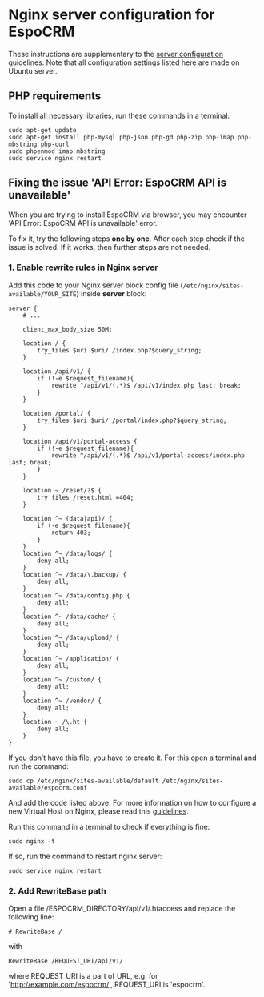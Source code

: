 # Nginx server configuration for EspoCRM

These instructions are supplementary to the [server configuration](server-configuration.md) guidelines. Note that all configuration settings listed here are made on Ubuntu server.

## PHP requirements

To install all necessary libraries, run these commands in a terminal:

```
sudo apt-get update
sudo apt-get install php-mysql php-json php-gd php-zip php-imap php-mbstring php-curl
sudo phpenmod imap mbstring
sudo service nginx restart
```

## Fixing the issue 'API Error: EspoCRM API is unavailable'

When you are trying to install EspoCRM via browser, you may encounter 'API Error: EspoCRM API is unavailable' error.

To fix it, try the following steps **one by one**. After each step check if the issue is solved. If it works, then further steps are not needed.

### 1. Enable rewrite rules in Nginx server

Add this code to your Nginx server block config file (`/etc/nginx/sites-available/YOUR_SITE`) inside **server** block:

```
server {
    # ...

    client_max_body_size 50M;

    location / {
        try_files $uri $uri/ /index.php?$query_string;
    }

    location /api/v1/ {
        if (!-e $request_filename){
            rewrite ^/api/v1/(.*)$ /api/v1/index.php last; break;
        }
    }

    location /portal/ {
        try_files $uri $uri/ /portal/index.php?$query_string;
    }

    location /api/v1/portal-access {
        if (!-e $request_filename){
            rewrite ^/api/v1/(.*)$ /api/v1/portal-access/index.php last; break;
        }
    }

    location ~ /reset/?$ {
        try_files /reset.html =404;
    }

    location ^~ (data|api)/ {
        if (-e $request_filename){
            return 403;
        }
    }
    location ^~ /data/logs/ {
        deny all;
    }
    location ^~ /data/\.backup/ {
        deny all;
    }
    location ^~ /data/config.php {
        deny all;
    }
    location ^~ /data/cache/ {
        deny all;
    }
    location ^~ /data/upload/ {
        deny all;
    }
    location ^~ /application/ {
        deny all;
    }
    location ^~ /custom/ {
        deny all;
    }
    location ^~ /vendor/ {
        deny all;
    }
    location ~ /\.ht {
        deny all;
    }
}
```

If you don’t have this file, you have to create it. For this open a terminal and run the command:

```
sudo cp /etc/nginx/sites-available/default /etc/nginx/sites-available/espocrm.conf
```

And add the code listed above. For more information on how to configure a new Virtual Host on Nginx, please read this [guidelines](nginx-virtual-host.md).

Run this command in a terminal to check if everything is fine:

```
sudo nginx -t
```

If so, run the command to restart nginx server:

```
sudo service nginx restart
```

### 2. Add RewriteBase path

Open a file /ESPOCRM_DIRECTORY/api/v1/.htaccess and replace the following line:

```
# RewriteBase /
```
with

```
RewriteBase /REQUEST_URI/api/v1/
```

where REQUEST_URI is a part of URL, e.g. for 'http://example.com/espocrm/', REQUEST_URI is 'espocrm'.
